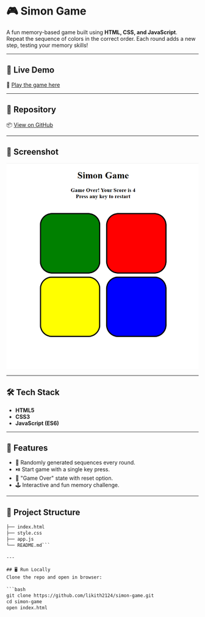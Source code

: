 # 🎮 Simon Game

A fun memory-based game built using **HTML, CSS, and JavaScript**.  
Repeat the sequence of colors in the correct order. Each round adds a new step, testing your memory skills!

---

## 🚀 Live Demo
🔗 [Play the game here](https://simon-game-pc.netlify.app/)

---

## 📂 Repository
📦 [View on GitHub](https://github.com/likith2124/simon-game)

---

## 📸 Screenshot
![Simon Game Screenshot](screenshot.png)  

---

## 🛠️ Tech Stack
- **HTML5**
- **CSS3**
- **JavaScript (ES6)**

---

## 🎯 Features
- 🧩 Randomly generated sequences every round.
- ⏯️ Start game with a single key press.
- 🚨 "Game Over" state with reset option.
- 🕹️ Interactive and fun memory challenge.

---

## 📂 Project Structure
```simon-game/
├── index.html
├── style.css
├── app.js
└── README.md```

---

## 🖥️ Run Locally
Clone the repo and open in browser:

```bash
git clone https://github.com/likith2124/simon-game.git
cd simon-game
open index.html
